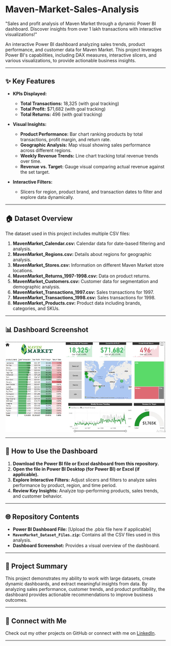 # Maven-Market-Sales-Analysis
"Sales and profit analysis of Maven Market through a dynamic Power BI dashboard. Discover insights from over 1 lakh transactions with interactive visualizations!"

An interactive Power BI dashboard analyzing sales trends, product performance, and customer data for Maven Market. This project leverages Power BI's capabilities, including DAX measures, interactive slicers, and various visualizations, to provide actionable business insights.

---

## ✨ Key Features

- **KPIs Displayed:**
  - **Total Transactions:** 18,325 (with goal tracking)
  - **Total Profit:** $71,682 (with goal tracking)
  - **Total Returns:** 496 (with goal tracking)

- **Visual Insights:**
  - **Product Performance:** Bar chart ranking products by total transactions, profit margin, and return rate.
  - **Geographic Analysis:** Map visual showing sales performance across different regions.
  - **Weekly Revenue Trends:** Line chart tracking total revenue trends over time.
  - **Revenue vs. Target:** Gauge visual comparing actual revenue against the set target.

- **Interactive Filters:**
  - Slicers for region, product brand, and transaction dates to filter and explore data dynamically.

---

## 🏠 Dataset Overview

The dataset used in this project includes multiple CSV files:

1. **MavenMarket_Calendar.csv:** Calendar data for date-based filtering and analysis.
2. **MavenMarket_Regions.csv:** Details about regions for geographic analysis.
3. **MavenMarket_Stores.csv:** Information on different Maven Market store locations.
4. **MavenMarket_Returns_1997-1998.csv:** Data on product returns.
5. **MavenMarket_Customers.csv:** Customer data for segmentation and demographic analysis.
6. **MavenMarket_Transactions_1997.csv:** Sales transactions for 1997.
7. **MavenMarket_Transactions_1998.csv:** Sales transactions for 1998.
8. **MavenMarket_Products.csv:** Product data including brands, categories, and SKUs.

---

## 📊 Dashboard Screenshot

![Maven Market Sales Dashboard](Screenshot%202025-03-22%20125318.jpg)

---

## 🔧 How to Use the Dashboard

1. **Download the Power BI file or Excel dashboard from this repository.**
2. **Open the file in Power BI Desktop (for Power BI) or Excel (if applicable).**
3. **Explore Interactive Filters:** Adjust slicers and filters to analyze sales performance by product, region, and time period.
4. **Review Key Insights:** Analyze top-performing products, sales trends, and customer behavior.

---

## 🌐 Repository Contents

- **Power BI Dashboard File:** [Upload the .pbix file here if applicable]
- **`MavenMarket_Dataset_Files.zip`:** Contains all the CSV files used in this analysis.
- **Dashboard Screenshot:** Provides a visual overview of the dashboard.

---

## 📢 Project Summary

This project demonstrates my ability to work with large datasets, create dynamic dashboards, and extract meaningful insights from data. By analyzing sales performance, customer trends, and product profitability, the dashboard provides actionable recommendations to improve business outcomes.

---

## 👫 Connect with Me

Check out my other projects on GitHub or connect with me on [LinkedIn](https://www.linkedin.com).

---
